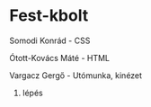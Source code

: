 # Fest-kbolt
Somodi Konrád - CSS

Ótott-Kovács Máté - HTML

Vargacz Gergő - Utómunka, kinézet

1. lépés